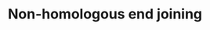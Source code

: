 ---
annotations:
- type: Pathway Ontology
  value: regulatory pathway
- type: Pathway Ontology
  value: DNA repair pathway
authors:
- MaintBot
- MartijnVanIersel
- AlexanderPico
- Khanspers
- Elisa
- Eweitz
description: (From http://en.wikipedia.org/wiki/Non-homologous_end_joining) Non-homologous
  end joining (NHEJ) is a pathway that repairs double-strand breaks in DNA. NHEJ is
  referred to as "non-homologous" because the break ends are directly ligated without
  the need for a homologous template, in contrast to homologous recombination, which
  requires a homologous sequence to guide repair. NHEJ is evolutionarily conserved
  throughout all kingdoms of life and is the predominant double-strand break repair
  pathway in mammalian cells.
last-edited: 2021-05-16
organisms:
- Drosophila melanogaster
redirect_from:
- /index.php/Pathway:WP1201
- /instance/WP1201
schema-jsonld:
- '@context': https://schema.org/
  '@id': https://wikipathways.github.io/pathways/WP1201.html
  '@type': Dataset
  creator:
    '@type': Organization
    name: WikiPathways
  description: (From http://en.wikipedia.org/wiki/Non-homologous_end_joining) Non-homologous
    end joining (NHEJ) is a pathway that repairs double-strand breaks in DNA. NHEJ
    is referred to as "non-homologous" because the break ends are directly ligated
    without the need for a homologous template, in contrast to homologous recombination,
    which requires a homologous sequence to guide repair. NHEJ is evolutionarily conserved
    throughout all kingdoms of life and is the predominant double-strand break repair
    pathway in mammalian cells.
  keywords:
  - mre11
  - Nbs1 ?
  - DNA-PKcs
  - Ligase V
  - XLF
  - Ku80
  - rad50
  - Irbp
  - NHEJ1
  - XRCC4
  license: CC0
  name: Non-homologous end joining
seo: CreativeWork
title: Non-homologous end joining
wpid: WP1201
---